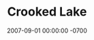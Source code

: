 ---
layout: music
title:  "Crooked Lake"
date:   2007-09-01 00:00:00 -0700
categories: music
image: /img/optimized/crooked-lake.jpg
image_thumb: /img/thumbs/JPEG/crooked-lake.jpg
tracks: [Another Foggy Yesterday, Train Hopping Man, My Important Heart, The Land Of 1000 Bars, Talking Tall, Latter 20th Century Apocalyptic Blues, 21st Century Post-Apocalyptic Worried Rant (Part 2), You Know Better, Money To Plaster, Whiskey Nights, Pink Tombstones, Purple Death (Theft), Join The Order]
labels: [Dusty Medical]
format: LP / CD
youtube: OHrb8Jxo718
buy_link: http://dustymedical.com/DMR-07.html
---